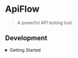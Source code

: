 # ApiFlow

> A powerful API testing tool.

## Development

<details>
<summary>Getting Started</summary>

``` bash
# install dependencies
yarn install

# serve with hot reload
yarn run dev

# build electron application for production
yarn run compile

# run unit & end-to-end tests
yarn test

# lint all JS/Vue component files in `src/`
yarn run lint

```

</details>
